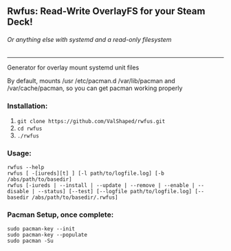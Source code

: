 ## Rwfus: Read-Write OverlayFS for your Steam Deck!
###### Or anything else with systemd and a read-only filesystem
---

Generator for overlay mount systemd unit files

By default, mounts /usr /etc/pacman.d /var/lib/pacman and /var/cache/pacman, so you can get pacman working properly

### Installation:

1. `git clone https://github.com/ValShaped/rwfus.git`
2. `cd rwfus`
3. `./rwfus`

### Usage:
```
rwfus --help
rwfus [ -[iureds][t] ] [-l path/to/logfile.log] [-b /abs/path/to/basedir]
rwfus [-iureds | --install | --update | --remove | --enable | --disable | --status] [--test] [--logfile path/to/logfile.log] [--basedir /abs/path/to/basedir/.rwfus]
```

### Pacman Setup, once complete:
```
sudo pacman-key --init
sudo pacman-key --populate
sudo pacman -Su
```
